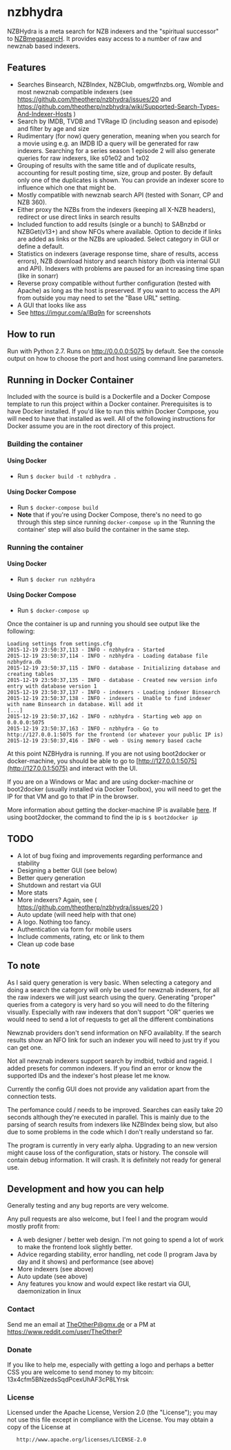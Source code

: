 # nzbhydra
NZBHydra is a meta search for NZB indexers and the "spiritual successor" to [NZBmegasearcH](https://github.com/pillone/usntssearch). It provides easy access to a number of raw and newznab based indexers.


## Features
* Searches Binsearch, NZBIndex, NZBClub, omgwtfnzbs.org, Womble and most newznab compatible indexers (see https://github.com/theotherp/nzbhydra/issues/20 and https://github.com/theotherp/nzbhydra/wiki/Supported-Search-Types-And-Indexer-Hosts )
* Search by IMDB, TVDB and TVRage ID (including season and episode) and filter by age and size
* Rudimentary (for now) query generation, meaning when you search for a movie using e.g. an IMDB ID a query will be generated for raw indexers. Searching for a series season 1 episode 2 will also generate queries for raw indexers, like s01e02 and 1x02
* Grouping of results with the same title and of duplicate results, accounting for result posting time, size, group and poster. By default only one of the duplicates is shown. You can provide an indexer score to influence which one that might be.
* Mostly compatible with newznab search API (tested with Sonarr, CP and NZB 360).
* Either proxy the NZBs from the indexers (keeping all X-NZB headers), redirect or use direct links in search results
* Included function to add results (single or a bunch) to SABnzbd or NZBGet(v13+) and show NFOs where available. Option to decide if links are added as links or the NZBs are uploaded. Select category in GUI or define a default.
* Statistics on indexers (average response time, share of results, access errors), NZB download history and search history (both via internal GUI and API). Indexers with problems are paused for an increasing time span (like in sonarr)
* Reverse proxy compatible without further configuration (tested with Apache) as long as the host is preserved. If you want to access the API from outside you may need to set the "Base URL" setting.
* A GUI that looks like ass
* See https://imgur.com/a/lBq9n for screenshots

##  How to run
Run with Python 2.7. Runs on http://0.0.0.0:5075 by default. See the console output on how to choose the port and host using command line parameters.

## Running in Docker Container
Included with the source is build is a Dockerfile and a Docker Compose template to run this project within a Docker container. Prerequisites is to have Docker installed. If you'd like to run this within Docker Compose, you will need to have that installed as well. All of the following instructions for Docker assume you are in the root directory of this project.

### Building the container

#### Using Docker
- Run `$ docker build -t nzbhydra .`

#### Using Docker Compose
- Run `$ docker-compose build`
- **Note** that if you're using Docker Compose, there's no need to go through this step since running `docker-compose up` in the 'Running the container' step will also build the container in the same step.

### Running the container

#### Using Docker
- Run `$ docker run nzbhydra`

#### Using Docker Compose
- Run `$ docker-compose up`

Once the container is up and running you should see output like the following:
```
Loading settings from settings.cfg
2015-12-19 23:50:37,113 - INFO - nzbhydra - Started
2015-12-19 23:50:37,114 - INFO - nzbhydra - Loading database file nzbhydra.db
2015-12-19 23:50:37,115 - INFO - database - Initializing database and creating tables
2015-12-19 23:50:37,135 - INFO - database - Created new version info entry with database version 1
2015-12-19 23:50:37,137 - INFO - indexers - Loading indexer Binsearch
2015-12-19 23:50:37,138 - INFO - indexers - Unable to find indexer with name Binsearch in database. Will add it
[...]
2015-12-19 23:50:37,162 - INFO - nzbhydra - Starting web app on 0.0.0.0:5075
2015-12-19 23:50:37,163 - INFO - nzbhydra - Go to http://127.0.0.1:5075 for the frontend (or whatever your public IP is)
2015-12-19 23:50:37,416 - INFO - web - Using memory based cache
```

At this point NZBHydra is running. If you are not using boot2docker or docker-machine, you should be able to go to [http://127.0.0.1:5075](http://127.0.0.1:5075) and interact with the UI.

If you are on a Windows or Mac and are using docker-machine or boot2docker (usually installed via Docker Toolbox), you will need to get the IP for that VM and go to that IP in the browser.

More information about getting the docker-machine IP is available [here](https://docs.docker.com/machine/reference/ip/). If using boot2docker, the command to find the ip is `$ boot2docker ip`

## TODO
* A lot of bug fixing and improvements regarding performance and stability
* Designing a better GUI (see below)
* Better query generation
* Shutdown and restart via GUI
* More stats
* More indexers? Again, see ( https://github.com/theotherp/nzbhydra/issues/20 )
* Auto update (will need help with that one)
* A logo. Nothing too fancy.
* Authentication via form for mobile users
* Include comments, rating, etc or link to them
* Clean up code base


## To note
As I said query generation is very basic. When selecting a category and doing a search the category will only be used for newznab indexers, for all the raw indexers we will just search using the query. Generating "proper" queries from a category is very hard so you will need to do the filtering visually. Especially with raw indexers that don't support "OR" queries we would need to send a lot of requests to get all the different combinations

Newznab providers don't send information on NFO availablity. If the search results show an NFO link for such an indexer you will need to just try if you can get one.

Not all newznab indexers support search by imdbid, tvdbid and rageid. I added presets for common indexers. If you find an error or know the supported IDs and the indexer's host please let me know.

Currently the config GUI does not provide any validation apart from the connection tests.

The perfomance could / needs to be improved. Searches can easily take 20 seconds although they're executed in parallel. This is mainly due to the parsing of search results from indexers like NZBIndex being slow, but also due to some problems in the code which I don't really understand so far.

The program is currently in very early alpha. Upgrading to an new version might cause loss of the configuration, stats or history. The console will contain debug information. It will crash. It is definitely not ready for general use.

## Development and how you can help
Generally testing and any bug reports are very welcome.

Any pull requests are also welcome, but I feel I and the program would mostly profit from:
* A web designer / better web design. I'm not going to spend a lot of work to make the frontend look slightly better.
* Advice regarding stability, error handling, net code (I program Java by day and it shows) and performance (see above)
* More indexers (see above)
* Auto update (see above)
* Any features you know and would expect like restart via GUI, daemonization in linux

### Contact ###
Send me an email at TheOtherP@gmx.de or a PM at https://www.reddit.com/user/TheOtherP

### Donate ###
If you like to help me, especially with getting a logo and perhaps a better CSS you are welcome to send money to my bitcoin: 13x4cfm5BNzedsSqdPcexUhAF3cP8LYrsk 

### License ###
   Licensed under the Apache License, Version 2.0 (the "License");
   you may not use this file except in compliance with the License.
   You may obtain a copy of the License at

       http://www.apache.org/licenses/LICENSE-2.0
